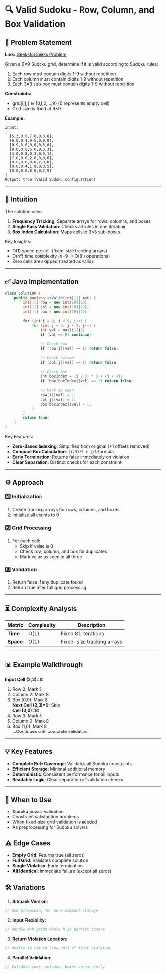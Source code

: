 # 🔍 Valid Sudoku - Row, Column, and Box Validation

## 📜 Problem Statement
**Link:** [GeeksforGeeks Problem](https://www.geeksforgeeks.org/problems/is-sudoku-valid4820/1?page=3&company=Google&sortBy=latest)

Given a 9×9 Sudoku grid, determine if it is valid according to Sudoku rules:
1. Each row must contain digits 1-9 without repetition
2. Each column must contain digits 1-9 without repetition
3. Each 3×3 sub-box must contain digits 1-9 without repetition

**Constraints:**
- grid[i][j] ∈ {0,1,2,...,9} (0 represents empty cell)
- Grid size is fixed at 9×9

**Example:**
```text
Input:
[
  [5,3,0,0,7,0,0,0,0],
  [6,0,0,1,9,5,0,0,0],
  [0,9,8,0,0,0,0,6,0],
  [8,0,0,0,6,0,0,0,3],
  [4,0,0,8,0,3,0,0,1],
  [7,0,0,0,2,0,0,0,6],
  [0,6,0,0,0,0,2,8,0],
  [0,0,0,4,1,9,0,0,5],
  [0,0,0,0,8,0,0,7,9]
]
Output: true (Valid Sudoku configuration)
```

---

## 🧠 Intuition
The solution uses:
1. **Frequency Tracking**: Separate arrays for rows, columns, and boxes
2. **Single Pass Validation**: Checks all rules in one iteration
3. **Box Index Calculation**: Maps cells to 3×3 sub-boxes

Key Insights:
- O(1) space per cell (fixed-size tracking arrays)
- O(n²) time complexity (n=9 → O(81) operations)
- Zero cells are skipped (treated as valid)

---

## ✅ Java Implementation
```java
class Solution {
    public boolean isValid(int[][] mat) {
        int[][] row = new int[10][10];
        int[][] col = new int[10][10];
        int[][] box = new int[10][10];
        
        for (int i = 0; i < 9; i++) {
            for (int j = 0; j < 9; j++) {
                int val = mat[i][j];
                if (val == 0) continue;
                
                // Check row
                if (row[i][val] == 1) return false;
                
                // Check column
                if (col[j][val] == 1) return false;
                
                // Check box
                int boxIndex = (i / 3) * 3 + (j / 3);
                if (box[boxIndex][val] == 1) return false;
                
                // Mark as seen
                row[i][val] = 1;
                col[j][val] = 1;
                box[boxIndex][val] = 1;
            }
        }
        return true;
    }
}
```

Key Features:
- **Zero-Based Indexing**: Simplified from original (+1 offsets removed)
- **Compact Box Calculation**: `(i/3)*3 + j/3` formula
- **Early Termination**: Returns false immediately on violation
- **Clear Separation**: Distinct checks for each constraint

---

## ⚙️ Approach
### **1️⃣ Initialization**
1. Create tracking arrays for rows, columns, and boxes
2. Initialize all counts to 0

### **2️⃣ Grid Processing**
1. For each cell:
   - Skip if value is 0
   - Check row, column, and box for duplicates
   - Mark value as seen in all three

### **3️⃣ Validation**
1. Return false if any duplicate found
2. Return true after full grid processing

---

## ⏳ Complexity Analysis
| Metric          | Complexity | Description |
|-----------------|------------|-------------|
| **Time**        | O(1)       | Fixed 81 iterations |
| **Space**       | O(1)       | Fixed-size tracking arrays |

---

## 📊 Example Walkthrough
**Input Cell (2,2)=8:**
1. Row 2: Mark 8
2. Column 2: Mark 8
3. Box (0,0): Mark 8  
**Next Cell (2,3)=0:** Skip  
**Cell (3,0)=8:**
1. Row 3: Mark 8
2. Column 0: Mark 8
3. Box (1,0): Mark 8  
...Continues until complete validation

---

## 💡 Key Features
- **Complete Rule Coverage**: Validates all Sudoku constraints
- **Efficient Storage**: Minimal additional memory
- **Deterministic**: Consistent performance for all inputs
- **Readable Logic**: Clear separation of validation checks

---

## 🚀 When to Use
- Sudoku puzzle validation
- Constraint satisfaction problems
- When fixed-size grid validation is needed
- As preprocessing for Sudoku solvers

## ⚠️ Edge Cases
- **Empty Grid**: Returns true (all zeros)
- **Full Grid**: Validates complete solution
- **Single Violation**: Early termination
- **All Identical**: Immediate failure (except all zeros)

## 🛠 Variations
1. **Bitmask Version**:
```java
// Use bitmasking for more compact storage
```

2. **Input Flexibility**:
```java
// Handle N×N grids where N is perfect square
```

3. **Return Violation Location**:
```java
// Modify to return (row,col) of first violation
```

4. **Parallel Validation**:
```java
// Validate rows, columns, boxes concurrently
```